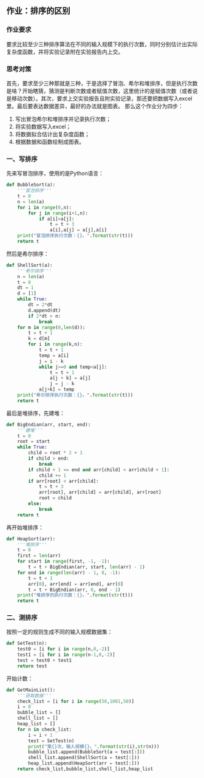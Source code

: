 ## 作业：排序的区别
### 作业要求
要求比较至少三种排序算法在不同的输入规模下的执行次数，同时分别估计出实际复杂度函数，并将实验记录附在实验报告内上交。
### 思考对策
首先，要求至少三种那就是三种，于是选择了冒泡、希尔和堆排序，但是执行次数是啥？开始瞎猜，猜测是判断次数或者赋值次数，这里统计的是赋值次数（或者说是移动次数）。其次，要求上交实验报告且附实验记录，那还要把数据写入excel里。最后要表达数据差异，最好的办法就是图表。
那么这个作业分为四步：
1. 写出冒泡希尔和堆排序并记录执行次数；
2. 将实验数据写入excel；
3. 将数据拟合估计出复杂度函数；
3. 根据数据和函数绘制成图表。
### 一、写排序
先来写冒泡排序，使用的是Python语言：

```python
def BubbleSort(a):
    '''冒泡排序'''
    t = 0
    n = len(a)
    for i in range(0,n):
        for j in range(i+1,n):
            if a[i]>a[j]:
                t = t + 3
                a[i],a[j] = a[j],a[i]
    print("冒泡排序执行次数：{}。".format(str(t)))
    return t
```

然后是希尔排序：

```python
def ShellSort(a):
    '''希尔排序'''
    n = len(a)
    t = 0
    dt = 1
    d = [1]
    while True:
        dt = 2*dt
        d.append(dt)
        if 2*dt > n:
            break
    for m in range(0,len(d)):
        t = t + 1
        k = d[m]
        for i in range(k,n):
            t = t + 1
            temp = a[i]
            j = i - k
            while j>=0 and temp<a[j]:
                t = t + 1
                a[j + k] = a[j]
                j = j - k 
            a[j+k] = temp
    print("希尔排序执行次数：{}。".format(str(t)))
    return t
```
最后是堆排序，先建堆：

```python
def BigEndian(arr, start, end):
    '''建堆'''
    t = 0
    root = start
    while True:
        child = root * 2 + 1
        if child > end:
            break
        if child + 1 <= end and arr[child] < arr[child + 1]:
            child += 1
        if arr[root] < arr[child]:
            t = t + 3
            arr[root], arr[child] = arr[child], arr[root]
            root = child
        else:
            break
    return t
```

再开始堆排序：

```python
def HeapSort(arr):
    '''堆排序'''
    t = 0
    first = len(arr)
    for start in range(first, -1, -1):
        t = t + BigEndian(arr, start, len(arr) - 1)
    for end in range(len(arr) - 1, 0, -1):
        t = t + 3
        arr[0], arr[end] = arr[end], arr[0]
        t = t + BigEndian(arr, 0, end - 1)
    print("堆排序的执行次数：{}。".format(str(t)))
    return t
```
### 二、测排序
按照一定的规则生成不同的输入规模数据集：

```python
def SetTest(n):
    test0 = [i for i in range(n,0,-2)]
    test1 = [i for i in range(n-1,0,-2)]
    test = test0 + test1
    return test
```

开始计数：

```python
def GetMainList():
    '''获取数据'''
    check_list = [i for i in range(50,1001,50)]
    i = 0
    bubble_list = []
    shell_list = []
    heap_list = []
    for n in check_list:
        i = i + 1 
        test = SetTest(n)
        print("第{}次，输入规模{}。".format(str(i),str(n)))
        bubble_list.append(BubbleSort(a = test[:]))
        shell_list.append(ShellSort(a = test[:]))
        heap_list.append(HeapSort(arr = test[:]))
    return check_list,bubble_list,shell_list,heap_list
```
